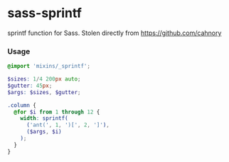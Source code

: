 # sass-sprintf
sprintf function for Sass. Stolen directly from https://github.com/cahnory

### Usage
```scss
@import 'mixins/_sprintf';

$sizes: 1/4 200px auto;
$gutter: 45px;
$args: $sizes, $gutter;

.column {
  @for $i from 1 through 12 {
    width: sprintf(
      ('ant(', 1, ')[', 2, ']'),
      ($args, $i)
    );
  }
}
```
